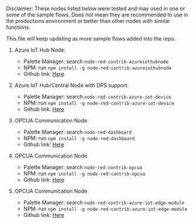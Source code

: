 Disclaimer: These nodes listed below were tested and may used in one or some of the sample flows. Does not mean they are recommended to use in the productions environment or better than other nodes with similar functions.

This file will keep updating as more sample flows added into the repo.

1. Azure IoT Hub Node:
    - Palette Manager: search `node-red-contrib-azureiothubnode`
    - NPM: run `npm install -g node-red-contrib-azureiothubnode`
    - Github link: [Here](https://github.com/Azure/azure-iot-sdk-node/tree/main/device/node-red)

2. Azure IoT Hub/Central Node with DPS support:
    - Palette Manager: search `node-red-contrib-azure-iot-device`
    - NPM: run `npm install -g node-red-contrib-azure-iot-device`
    - Github link: [Here](https://github.com/iotblackbelt/node-red-contrib-azure-iot-device)

3. OPCUA Communication Node
    - Palette Manager: search `node-red-dashboard`
    - NPM: run `npm install -g node-red-dashboard`
    - Github link: [Here](https://github.com/node-red/node-red-dashboard)

 4. OPCUA Communication Node
    - Palette Manager: search `node-red-contrib-opcua`
    - NPM: run `npm install -g node-red-contrib-opcua`
    - Github link: [Here](https://github.com/mikakaraila/node-red-contrib-opcua)

 5. OPCUA Communication Node
    - Palette Manager: search `node-red-contrib-azure-iot-edge-module`
    - NPM: run `npm install -g node-red-contrib-azure-iot-edge-module`
    - Github link: [Here](https://github.com/iotblackbelt/noderededgemodule)
